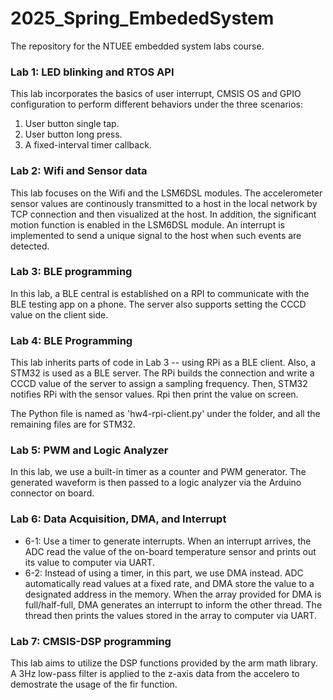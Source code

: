 # 2025_Spring_EmbededSystem
The repository for the NTUEE embedded system labs course.

### Lab 1: LED blinking and RTOS API
This lab incorporates the basics of user interrupt, CMSIS OS and GPIO configuration to perform different behaviors under the three scenarios:
1. User button single tap.
2. User button long press.
3. A fixed-interval timer callback.

### Lab 2: Wifi and Sensor data
This lab focuses on the Wifi and the LSM6DSL modules. The accelerometer sensor values are continously transmitted to a host in the local network by TCP connection and then visualized at the host. In addition, the significant motion function is enabled in the LSM6DSL module. An interrupt is implemented to send a unique signal to the host when such events are detected.

### Lab 3: BLE programming
In this lab, a BLE central is established on a RPI to communicate with the BLE testing app on a phone. The server also supports setting the CCCD value on the client side.

### Lab 4: BLE Programming
This lab inherits parts of code in Lab 3 -- using RPi as a BLE client. Also, a STM32 is used as a BLE server. The RPi builds the connection and write a CCCD value of the server to assign a sampling frequency. Then, STM32 notifies RPi with the sensor values. Rpi then print the value on screen.

The Python file is named as 'hw4-rpi-client.py' under the folder, and all the remaining files are for STM32.

### Lab 5: PWM and Logic Analyzer
In this lab, we use a built-in timer as a counter and PWM generator. The generated waveform is then passed to a logic analyzer via the Arduino connector on board.

### Lab 6: Data Acquisition, DMA, and Interrupt
- 6-1: Use a timer to generate interrupts. When an interrupt arrives, the ADC read the value of the on-board temperature sensor and prints out its value to computer via UART.
- 6-2: Instead of using a timer, in this part, we use DMA instead. ADC automatically read values at a fixed rate, and DMA store the value to a designated address in the memory. When the array provided for DMA is full/half-full, DMA generates an interrupt to inform the other thread. The thread then prints the values stored in the array to computer via UART.

### Lab 7: CMSIS-DSP programming
This lab aims to utilize the DSP functions provided by the arm math library. A 3Hz low-pass filter is applied to the z-axis data from the accelero to demostrate the usage of the fir function.
